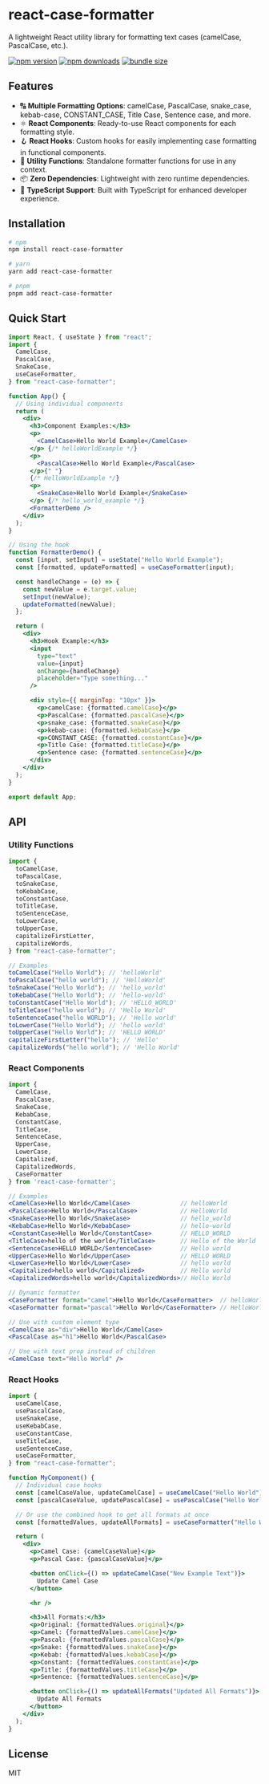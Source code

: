 # react-case-formatter

A lightweight React utility library for formatting text cases (camelCase, PascalCase, etc.).

[![npm version](https://img.shields.io/npm/v/react-case-formatter.svg)](https://www.npmjs.com/package/react-case-formatter)
[![npm downloads](https://img.shields.io/npm/dm/react-case-formatter.svg)](https://www.npmjs.com/package/react-case-formatter)
[![bundle size](https://img.shields.io/bundlephobia/minzip/react-case-formatter.svg)](https://bundlephobia.com/result?p=react-case-formatter)

## Features

- 🔠 **Multiple Formatting Options**: camelCase, PascalCase, snake_case, kebab-case, CONSTANT_CASE, Title Case, Sentence case, and more.
- ⚛️ **React Components**: Ready-to-use React components for each formatting style.
- 🪝 **React Hooks**: Custom hooks for easily implementing case formatting in functional components.
- 🔧 **Utility Functions**: Standalone formatter functions for use in any context.
- 📦 **Zero Dependencies**: Lightweight with zero runtime dependencies.
- 📱 **TypeScript Support**: Built with TypeScript for enhanced developer experience.

## Installation

```bash
# npm
npm install react-case-formatter

# yarn
yarn add react-case-formatter

# pnpm
pnpm add react-case-formatter
```

## Quick Start

```jsx
import React, { useState } from "react";
import {
  CamelCase,
  PascalCase,
  SnakeCase,
  useCaseFormatter,
} from "react-case-formatter";

function App() {
  // Using individual components
  return (
    <div>
      <h3>Component Examples:</h3>
      <p>
        <CamelCase>Hello World Example</CamelCase>
      </p> {/* helloWorldExample */}
      <p>
        <PascalCase>Hello World Example</PascalCase>
      </p>{" "}
      {/* HelloWorldExample */}
      <p>
        <SnakeCase>Hello World Example</SnakeCase>
      </p> {/* hello_world_example */}
      <FormatterDemo />
    </div>
  );
}

// Using the hook
function FormatterDemo() {
  const [input, setInput] = useState("Hello World Example");
  const [formatted, updateFormatted] = useCaseFormatter(input);

  const handleChange = (e) => {
    const newValue = e.target.value;
    setInput(newValue);
    updateFormatted(newValue);
  };

  return (
    <div>
      <h3>Hook Example:</h3>
      <input
        type="text"
        value={input}
        onChange={handleChange}
        placeholder="Type something..."
      />

      <div style={{ marginTop: "10px" }}>
        <p>camelCase: {formatted.camelCase}</p>
        <p>PascalCase: {formatted.pascalCase}</p>
        <p>snake_case: {formatted.snakeCase}</p>
        <p>kebab-case: {formatted.kebabCase}</p>
        <p>CONSTANT_CASE: {formatted.constantCase}</p>
        <p>Title Case: {formatted.titleCase}</p>
        <p>Sentence case: {formatted.sentenceCase}</p>
      </div>
    </div>
  );
}

export default App;
```

## API

### Utility Functions

```javascript
import {
  toCamelCase,
  toPascalCase,
  toSnakeCase,
  toKebabCase,
  toConstantCase,
  toTitleCase,
  toSentenceCase,
  toLowerCase,
  toUpperCase,
  capitalizeFirstLetter,
  capitalizeWords,
} from "react-case-formatter";

// Examples
toCamelCase("Hello World"); // 'helloWorld'
toPascalCase("hello world"); // 'HelloWorld'
toSnakeCase("Hello World"); // 'hello_world'
toKebabCase("Hello World"); // 'hello-world'
toConstantCase("Hello World"); // 'HELLO_WORLD'
toTitleCase("hello world"); // 'Hello World'
toSentenceCase("hello WORLD"); // 'Hello world'
toLowerCase("Hello World"); // 'hello world'
toUpperCase("Hello World"); // 'HELLO WORLD'
capitalizeFirstLetter("hello"); // 'Hello'
capitalizeWords("hello world"); // 'Hello World'
```

### React Components

```jsx
import {
  CamelCase,
  PascalCase,
  SnakeCase,
  KebabCase,
  ConstantCase,
  TitleCase,
  SentenceCase,
  UpperCase,
  LowerCase,
  Capitalized,
  CapitalizedWords,
  CaseFormatter
} from 'react-case-formatter';

// Examples
<CamelCase>Hello World</CamelCase>              // helloWorld
<PascalCase>Hello World</PascalCase>            // HelloWorld
<SnakeCase>Hello World</SnakeCase>              // hello_world
<KebabCase>Hello World</KebabCase>              // hello-world
<ConstantCase>Hello World</ConstantCase>        // HELLO_WORLD
<TitleCase>hello of the world</TitleCase>       // Hello of the World
<SentenceCase>HELLO WORLD</SentenceCase>        // Hello world
<UpperCase>Hello World</UpperCase>              // HELLO WORLD
<LowerCase>Hello World</LowerCase>              // hello world
<Capitalized>hello world</Capitalized>          // Hello world
<CapitalizedWords>hello world</CapitalizedWords>// Hello World

// Dynamic formatter
<CaseFormatter format="camel">Hello World</CaseFormatter>  // helloWorld
<CaseFormatter format="pascal">Hello World</CaseFormatter> // HelloWorld

// Use with custom element type
<CamelCase as="div">Hello World</CamelCase>
<PascalCase as="h1">Hello World</PascalCase>

// Use with text prop instead of children
<CamelCase text="Hello World" />
```

### React Hooks

```jsx
import {
  useCamelCase,
  usePascalCase,
  useSnakeCase,
  useKebabCase,
  useConstantCase,
  useTitleCase,
  useSentenceCase,
  useCaseFormatter,
} from "react-case-formatter";

function MyComponent() {
  // Individual case hooks
  const [camelCaseValue, updateCamelCase] = useCamelCase("Hello World");
  const [pascalCaseValue, updatePascalCase] = usePascalCase("Hello World");

  // Or use the combined hook to get all formats at once
  const [formattedValues, updateAllFormats] = useCaseFormatter("Hello World");

  return (
    <div>
      <p>Camel Case: {camelCaseValue}</p>
      <p>Pascal Case: {pascalCaseValue}</p>

      <button onClick={() => updateCamelCase("New Example Text")}>
        Update Camel Case
      </button>

      <hr />

      <h3>All Formats:</h3>
      <p>Original: {formattedValues.original}</p>
      <p>Camel: {formattedValues.camelCase}</p>
      <p>Pascal: {formattedValues.pascalCase}</p>
      <p>Snake: {formattedValues.snakeCase}</p>
      <p>Kebab: {formattedValues.kebabCase}</p>
      <p>Constant: {formattedValues.constantCase}</p>
      <p>Title: {formattedValues.titleCase}</p>
      <p>Sentence: {formattedValues.sentenceCase}</p>

      <button onClick={() => updateAllFormats("Updated All Formats")}>
        Update All Formats
      </button>
    </div>
  );
}
```

## License

MIT
